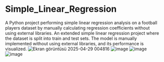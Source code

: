 # Simple_Linear_Regression
A Python project performing simple linear regression analysis on a football players dataset by manually calculating regression coefficients without using external libraries.
An extended simple linear regression project where the dataset is split into train and test sets. The model is manually implemented without using external libraries, and its performance is visualized.
![Ekran görüntüsü 2025-04-29 004816](https://github.com/user-attachments/assets/54ded72e-b347-455a-ba5b-ccd401305f45)
![image](https://github.com/user-attachments/assets/41993891-15aa-42bf-beba-f404f024a9b1)
![image](https://github.com/user-attachments/assets/01b5ffb5-c1ef-4886-a3f2-efd134bf3238)
![image](https://github.com/user-attachments/assets/24a4bf78-e5da-4fd4-b3e9-1deab186962e)
